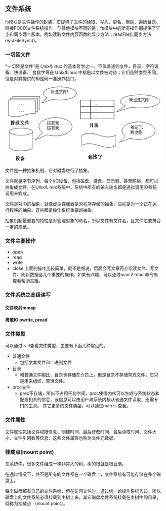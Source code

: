 
## 文件系统

fs模块是文件操作的封装，它提供了文件的读取、写入、更名、删除、遍历目录、链接POSIX文件系统操作。与其他模块不同的是，fs模块中的所有操作都提供了异步和同步两个版本，例如读取文件内容函数的异步方法：readFile(),同步方法readFileSync()。


### 一切皆文件
“一切皆是文件”是 Unix/Linux 的基本哲学之一。不仅普通的文件，目录、字符设备、块设备、 套接字等在 Unix/Linux 中都是以文件被对待；它们虽然类型不同，但是对其提供的却是同一套操作接口。

![](unix-file.jpg)

文件是一种抽象机制，它对磁盘进行了抽象。

文件就是字节序列，每个I/O设备，包括磁盘、键盘、显示器、甚至网络，都可以抽象成文件，在Unix/Linux系统中，系统中所有的输入输出都是通过调用IO系统调用来完成。

文件是对IO的抽象，就像虚拟存储器是对程序存储的抽象，进程是对一个正在运行程序的抽象。这些都是操作系统重要的抽象。

抽象机制最重要的特性是对管理对象的命名，所以文件有文件名，且文件名要符合一定的规范。


### 文件主要操作
- open
- read
- write
- close
上面的操作比较简单，就不是细说，后面会写文章再介绍读文件、写文件、刷新数据这几个重要的操作。如果有兴趣，可以通过man 2 read 命令来查看帮助文档。

### 文件系统之高级读写
#### 文件映射mmap


#### 离散IO pwrite, pread




### 文件类型
可以通过ls -l查看文件类型，主要有下面几种常见的。
- 普通文件
  - 包括文本文件和二进制文件
- 目录 
  - 和普通文件相比，目录也存储在介质上，但是目录不存储常规文件，它只是用来组织、管理文件。
- proc文件
  - proc不存储，所以不占用任何空间，proc使得内核可以生成与系统状态和配置相关的信息，该信息可以由用户和系统内核从普通文件读取，无需专门的工具。
其它更多的文件类型，可以通过man ls 查看。


### 文件属性
文件属性包括文件权限信息、创建时间、最后修改时间、最后读取时间、文件大小、文件引用数等信息，这些文件属性也称为文件元数据。


### 挂载点(mount point)
在系统中，很多文件组成一棵非常大的树，树的根就是根目录。

在通过情况下，并不是所有的文件都在一个磁盘上，文件系统有可能存储在多个磁盘上。

每个磁盘都有自己的文件系统，但在访问文件时，通过统一的操作系统入口，所以磁盘上的文件系统必须挂载到主树上来。其它磁盘文件系统挂载在主树中的目录，就称为挂载点 （mount point）。

